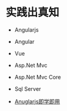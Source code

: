 # 实践出真知

- Angularjs
- Angular
- Vue
- Asp.Net Mvc
- Asp.Net Mvc Core
- Sql Server

- [Anuglarjs即学即用](angular-up-and-running.md)